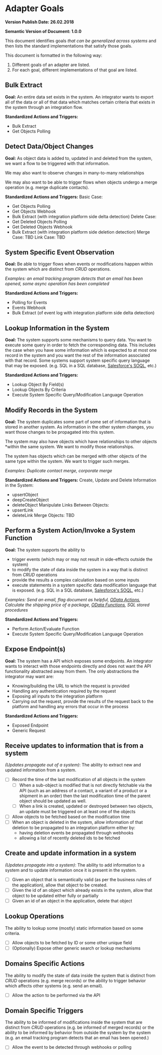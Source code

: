# Adapter Goals
**Version Publish Date: 26.02.2018**

**Semantic Version of Document: 1.0.0**

This document identifies goals *that can be generalized across systems* and then
lists the standard implementations that satisfy those
goals.

This document is formatted in the following way:
1. Different goals of an adapter are listed.
2. For each goal, different implementations of that goal are listed.

## Bulk Extract
**Goal:** An entire data set exists in the system.  An integrator wants to export
all of the data or all of that data which matches certain criteria that exists in the system through an integration flow.

**Standardized Actions and Triggers:**
* Bulk Extract
* Get Objects Polling

## Detect Data/Object Changes
**Goal:** As object data is added to, updated in and deleted from the system, we want a
flow to be triggered with that information.

We may also want to observe changes in many-to-many relationships

We may also want to be able to trigger flows when objects undergo a merge operation (e.g. merge duplicate contacts).

**Standardized Actions and Triggers:**
Basic Case:
* Get Objects Polling
* Get Objects Webhook
* Bulk Extract (with integration platform side delta detection)
Delete Case:
* Get Deleted Objects Polling
* Get Deleted Objects Webhook
* Bulk Extract (with integration platform side deletion detection)
Merge Case:
TBD
Link Case:
TBD

## System Specific Event Observation
**Goal:** Be able to trigger flows when events or modifications happen within
the system which are distinct from *CRUD* operations.

*Examples: an email tracking program detects that
an email has been opened, some async operation has been completed*

**Standardized Actions and Triggers:**
* Polling for Events
* Events Webhook
* Bulk Extract (of event log with integration platform side delta detection)

## Lookup Information in the System
**Goal:** The system supports some mechanisms to query data.  You want to execute some
 query in order to fetch the corresponding data.  This includes the case when
 you have some information which is expected to at most one record in the system
 and you want the rest of the information associated with that record.  Some
 systems support system specific query language that may be exposed. (e.g. SQL
 in a SQL database, [Salesforce's
 SOQL](https://developer.salesforce.com/docs/atlas.en-us.soql_sosl.meta/soql_sosl/sforce_api_calls_soql.htm),
 etc.)

**Standardized Actions and Triggers:**
* Lookup Object By Field(s)
* Lookup Objects By Criteria
* Execute System Specific Query/Modification Language Operation

## Modify Records in the System
**Goal:** The system duplicates some part of some set of information that is
stored in another system.  As information in the other system changes, you want
those changes to be propagated into this system.

The system may also have objects which have relationships to other objects
*within the same system.  We want to modify those relationships.

The system has objects which can be merged with other objects of the
same type within the system. We want to trigger such merges.

*Examples: Duplicate contact merge, corporate merge*

**Standardized Actions and Triggers:**
Create, Update and Delete Information in the System:
* upsertObject
* deepCreateObject
* deleteObject
Manipulate Links Between Objects:
* upsertLink
* deleteLink
Merge Objects:
TBD

## Perform a System Action/Invoke a System Function
**Goal:** The system supports the ability to
* trigger events (which may or may not result in side-effects outside the system)
* to modify the state of data inside the system in a way that is distinct from *CRUD* operations
* provide the results a complex calculation based on some inputs
* execute statements in a system specific data modification language that is
exposed. (e.g. SQL in a SQL database, [Salesforce's
SOQL](https://developer.salesforce.com/docs/atlas.en-us.soql_sosl.meta/soql_sosl/sforce_api_calls_soql.htm),
etc.)

*Examples: Send an email, flag document as helpful, [OData
Actions](http://docs.oasis-open.org/odata/odata/v4.0/errata03/os/complete/part1-protocol/odata-v4.0-errata03-os-part1-protocol-complete.html#_Actions_1),
Calculate the shipping price of a package, [OData
Functions](http://docs.oasis-open.org/odata/odata/v4.0/errata03/os/complete/part1-protocol/odata-v4.0-errata03-os-part1-protocol-complete.html#_Functions_1), SQL stored procedures*

**Standardized Actions and Triggers:**
* Perform Action/Evaluate Function
* Execute System Specific Query/Modification Language Operation

## Expose Endpoint(s)
**Goal:** The system has a API which exposes some endpoints.  An integrator
wants to interact with those endpoints directly and does not want the API
functionality abstracted away from them.  The only abstractions the integrator
may want are:
* Knowing/building the URL to which the request is provided
* Handling any authentication required by the request
* Exposing all inputs to the integration platform
* Carrying out the request, provide the results of the request back to the
platform and handling any errors that occur in the process

**Standardized Actions and Triggers:**
* Exposed Endpoint
* Generic Request



## Receive updates to information that is from a system
*(Updates propagate out of a system)*: The ability to extract new and updated
 information from a system.
  - [ ] Record the time of the last modification of all objects in the system
    - [ ] When a sub-object is modified that is not directly fetchable via the API
      (such as an address of a contact, a variant of a product or a shipment in an
      order) then the last modification time of the parent object should be updated
      as well.
    - [ ] When a link is created, updated or destroyed between two objects, an
    update must be triggered on at least one of the objects
  - [ ] Allow objects to be fetched based on the modification time
  - [ ] When an object is deleted in the system, allow information of that
  deletion to be propagated to an integration platform either by:
    * having deletion events be propagated through webhooks
    * allowing a list of recently deleted ids to be fetched

## Create and update information in a system
*(Updates propagate into a system)*: The ability to add information
 to a system and to update information once it is present in the system.
  - [ ] Given an object that is semantically valid (as per the business rules of
  the application), allow that object to be created.
  - [ ] Given the id of an object which already exists in the system, allow that
  object to be updated either fully or partially
  - [ ] Given an id of an object in the application, delete that object

## Lookup Operations
The ability to lookup some (mostly) static information
 based on some criteria.
  - [ ] Allow objects to be fetched by ID or some other unique field
  - [ ] (Optionally) Expose other generic search or lookup mechanisms

## Domains Specific Actions
The ability to modify the state of data inside
 the system that is distinct from *CRUD* operations (e.g. merge records) or the
 ability to trigger behavior which affects other systems (e.g. send an email).
  - [ ] Allow the action to be performed via the API

## Domain Specific Triggers
The ability to be informed of modifications
 inside the system that are distinct from *CRUD* operations (e.g. be informed
 of merged records) or the ability to be informed by behavior from outside the
 system by the system (e.g. an email tracking program detects that an email has
 been opened.)
  - [ ] Allow the event to be detected through webhooks or polling
